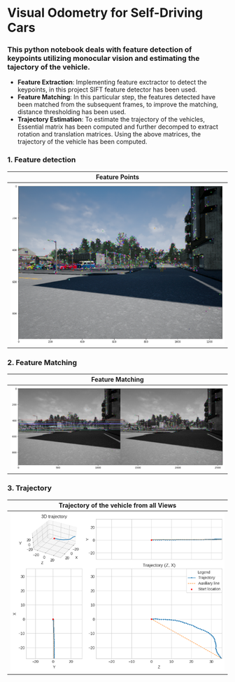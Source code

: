 # Visual Odometry for Self-Driving Cars
### This python notebook deals with feature detection of keypoints utilizing monocular vision and estimating the tajectory of the vehicle.

* **Feature Extraction**: Implementing feature exctractor to detect the keypoints, in this project SIFT feature detector has been used.  
* **Feature Matching**: In this particular step, the features detected have been matched from the subsequent frames, to improve the matching, distance thresholding has been used.
* **Trajectory Estimation**: To estimate the trajectory of the vehicles, Essential matrix has been computed and further decomped to extract rotation and translation matrices. Using the above matrices, the trajectory of the vehicle has been computed.


### 1. Feature detection 

Feature Points             |  
:-------------------------:|
<img src="Sift_Features.png" width="500" alt="Alt text" title="">  |  

### 2. Feature Matching
Feature Matching           | 
:-------------------------:|
<img src="Feature_Matching.png" width="500" alt="Alt text" title=""> |

### 3. Trajectory
Trajectory of the vehicle from all Views          | 
:-------------------------:|
<img src="Trajectory.png" width="500" alt="Alt text" title=""> |